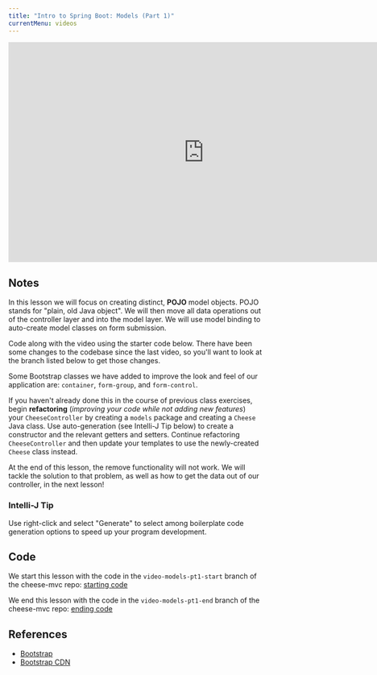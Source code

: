 ```yaml
---
title: "Intro to Spring Boot: Models (Part 1)"
currentMenu: videos
---
```


<div class="youtube-wrapper"><iframe width="776" height="437" src="https://www.youtube.com/embed/cRdjxG-Qbj8" frameborder="0" allowfullscreen></iframe></div>

## Notes

In this lesson we will focus on creating distinct, **POJO** model objects. POJO stands for "plain, old Java object". We will then move all data operations out of the controller layer and into the model layer. We will use model binding to auto-create model classes on form submission.

Code along with the video using the starter code below. There have been some changes to the codebase since the last video, so you'll want to look at the branch listed below to get those changes.

Some Bootstrap classes we have added to improve the look and feel of our application are: `container`, `form-group`, and `form-control`.

If you haven't already done this in the course of previous class exercises, begin **refactoring** (*improving your code while not adding new features*) your `CheeseController` by creating a `models` package and creating a `Cheese` Java class. Use auto-generation (see Intelli-J Tip below) to create a constructor and the relevant getters and setters. Continue refactoring `CheeseController` and then update your templates to use the newly-created `Cheese` class instead.

At the end of this lesson, the remove functionality will not work. We will tackle the solution to that problem, as well as how to get the data out of our controller, in the next lesson!

### Intelli-J Tip

Use right-click and select "Generate" to select among boilerplate code generation options to speed up your program development.

## Code

We start this lesson with the code in the `video-models-pt1-start` branch of the cheese-mvc repo: [starting code](https://github.com/LaunchCodeEducation/cheese-mvc/tree/video-models-pt1-start)

We end this lesson with the code in the `video-models-pt1-end` branch of the cheese-mvc repo: [ending code](https://github.com/LaunchCodeEducation/cheese-mvc/tree/video-models-pt1-end)

## References

- [Bootstrap](http://getbootstrap.com/)
- [Bootstrap CDN](https://www.bootstrapcdn.com/)

